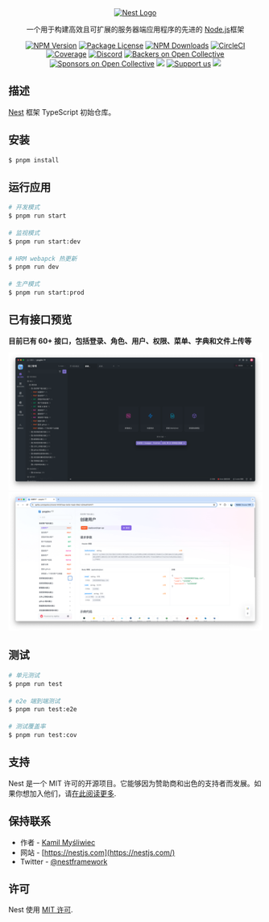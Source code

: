 <div align="center" style="display:flex;align-items:center;justify-content:space-around">
  <a href="http://nestjs.com/" target="blank"><img src="https://nestjs.com/img/logo-small.svg" width="200" alt="Nest Logo" /></a>
</div>

[circleci-image]: https://img.shields.io/circleci/build/github/nestjs/nest/master?token=abc123def456
[circleci-url]: https://circleci.com/gh/nestjs/nest

<p align="center">一个用于构建高效且可扩展的服务器端应用程序的先进的 <a href="http://nodejs.org" target="_blank">Node.js</a>框架</p>
<p align="center">
<a href="https://www.npmjs.com/~nestjscore" target="_blank"><img src="https://img.shields.io/npm/v/@nestjs/core.svg" alt="NPM Version" /></a>
<a href="https://www.npmjs.com/~nestjscore" target="_blank"><img src="https://img.shields.io/npm/l/@nestjs/core.svg" alt="Package License" /></a>
<a href="https://www.npmjs.com/~nestjscore" target="_blank"><img src="https://img.shields.io/npm/dm/@nestjs/common.svg" alt="NPM Downloads" /></a>
<a href="https://circleci.com/gh/nestjs/nest" target="_blank"><img src="https://img.shields.io/circleci/build/github/nestjs/nest/master" alt="CircleCI" /></a>
<a href="https://coveralls.io/github/nestjs/nest?branch=master" target="_blank"><img src="https://coveralls.io/repos/github/nestjs/nest/badge.svg?branch=master#9" alt="Coverage" /></a>
<a href="https://discord.gg/G7Qnnhy" target="_blank"><img src="https://img.shields.io/badge/discord-online-brightgreen.svg" alt="Discord"/></a>
<a href="https://opencollective.com/nest#backer" target="_blank"><img src="https://opencollective.com/nest/backers/badge.svg" alt="Backers on Open Collective" /></a>
<a href="https://opencollective.com/nest#sponsor" target="_blank"><img src="https://opencollective.com/nest/sponsors/badge.svg" alt="Sponsors on Open Collective" /></a>
  <a href="https://paypal.me/kamilmysliwiec" target="_blank"><img src="https://img.shields.io/badge/Donate-PayPal-ff3f59.svg"/></a>
    <a href="https://opencollective.com/nest#sponsor"  target="_blank"><img src="https://img.shields.io/badge/Support%20us-Open%20Collective-41B883.svg" alt="Support us"></a>
  <a href="https://twitter.com/nestframework" target="_blank"><img src="https://img.shields.io/twitter/follow/nestframework.svg?style=social&label=Follow"></a>
</p>

## 描述

[Nest](https://github.com/nestjs/nest) 框架 TypeScript 初始仓库。

## 安装

```bash
$ pnpm install
```

## 运行应用

```bash
# 开发模式
$ pnpm run start

# 监视模式
$ pnpm run start:dev

# HRM webapck 热更新
$ pnpm run dev

# 生产模式
$ pnpm run start:prod
```

## 已有接口预览

**目前已有 60+ 接口，包括登录、角色、用户、权限、菜单、字典和文件上传等**

![alt text](./assets/api1.png)
![alt text](./assets/api2.png)

## 测试

```bash
# 单元测试
$ pnpm run test

# e2e 端到端测试
$ pnpm run test:e2e

# 测试覆盖率
$ pnpm run test:cov
```

## 支持

Nest 是一个 MIT 许可的开源项目。它能够因为赞助商和出色的支持者而发展。如果你想加入他们，请[在此阅读更多](https://docs.nestjs.com/support).

## 保持联系

- 作者 - [Kamil Myśliwiec](https://kamilmysliwiec.com)
- 网站 - [https://nestjs.com](https://nestjs.com/)
- Twitter - [@nestframework](https://twitter.com/nestframework)

## 许可

Nest 使用 [MIT 许可](LICENSE).
